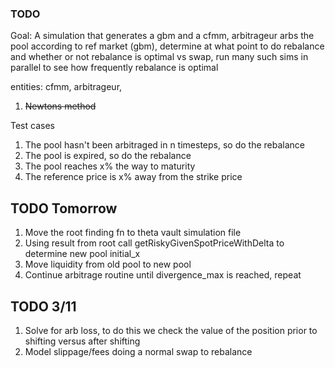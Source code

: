 ### TODO

Goal: A simulation that generates a gbm and a cfmm, arbitrageur arbs the pool according to ref market (gbm), determine at what point to do rebalance and whether or not rebalance is optimal vs swap, run many such sims in parallel to see how frequently rebalance is optimal

entities: cfmm, arbitrageur, 
 
1. ~~Newtons method~~

Test cases
1. The pool hasn't been arbitraged in n timesteps, so do the rebalance 
2. The pool is expired, so do the rebalance
3. The pool reaches x% the way to maturity
4. The reference price is x% away from the strike price 

## TODO Tomorrow
1. Move the root finding fn to theta vault simulation file
2. Using result from root call getRiskyGivenSpotPriceWithDelta to determine new pool initial_x
3. Move liquidity from old pool to new pool
4. Continue arbitrage routine until divergence_max is reached, repeat

## TODO 3/11
1. Solve for arb loss, to do this we check the value of the position prior to shifting versus after shifting
2. Model slippage/fees doing a normal swap to rebalance

